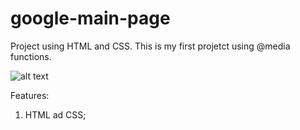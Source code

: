 # google-main-page
Project using HTML and CSS. This is my first projetct using @media functions.

![alt text](https://github.com/leopoliveira/google-main-page/blob/google-main-page.PNG)

Features: 
1. HTML ad CSS;
